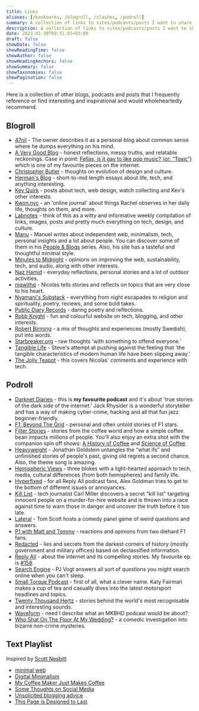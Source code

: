 ```yaml
---
title: Links
aliases: [/bookmarks, /blogroll, /slashes, /podroll]
summary: A collection of links to sites/podcasts/posts I want to share, and bookmark for future reference.
description: A collection of links to sites/podcasts/posts I want to share, and bookmark for future reference.
date: 2023-01-30T09:51:03+03:00
draft: false
showDate: false
showReadingTime: false
showAuthor: false
showHeadingAnchors: false
showSummary: false
showTaxonomies: false
showPagination: false
---
```


Here is a collection of other blogs, podcasts and posts that I frequently reference or find interesting and inspirational and would wholeheartedly recommend.

## Blogroll

- [47nil](https://47nil.com) - The owner describes it as a personal blog about common sense where he dumps everything on his mind.  
- [A Very Good Blog](https://gkeenan.co/avgb/) - honest reflections, messy truths, and relatable reckonings. Case in point: [Fellas, is it gay to like pop music? (or: “Toxic”)](https://gkeenan.co/avgb/fellas-is-it-gay-to-like-pop-music/) which is one of my favourite pieces on the internet.
- [Christopher Butler](https://www.chrbutler.com/) - thoughts on evolution of design and culture.
- [Herman's Blog](https://herman.bearblog.dev/) - short-to-mid length essays about life, tech, and anything interesting.
- [Kev Quirk](https://kevquirk.com/) - posts about tech, web design, watch collecting and Kev's other interests.
- [Kwon.nyc](https://kwon.nyc/) - an 'online journal' about things Rachel observes in her daily life, thoughts on them, and more.
- [Labnotes](https://labnotes.org/) - think of this as a witty and informative weekly compilation of links, images, posts and pretty much everything on tech, design, and culture.
- [Manu](https://manuelmoreale.com/) - Manuel writes about independent web, minimalism, tech, personal insights and a lot about people. You can discover some of them in his [People & Blogs](https://manuelmoreale.com/people-and-blogs) series. Also, his site has a tasteful and thoughtful minimal style.
- [Minutes to Midnight](https://minutestomidnight.co.uk/) - opinions on improving the web, sustainability, tech, and audio, along with other interests.
- [Naz Hamid](https://nazhamid.com/) - everyday reflections, personal stories and a lot of outdoor activities.
- [niqwithq](https://niqwithq.com) - Nicolas tells stories and reflects on topics that are very close to his heart.
- [Nyamani's Substack](https://nyamanimarwa.substack.com/) - everything from night escapades to religion and spirituality, poetry, reviews, and some bold takes.
- [Public Diary Records](https://iamrajab.blogspot.com/) - daring poetry and reflections.
- [Robb Knight](https://rknight.me) - fun and colourful website on tech, blogging, and other interests.
- [Robert Birming](https://birming.com/) - a mix of thoughts and experiences (mostly Swedish), put into words.
- [Starbreaker.org](https://starbreaker.org/) - raw thoughts 'with something to offend everyone.'
- [Tangible Life](https://tangiblelife.net/) - Steve's attempt at pushing against the feeling that 'the tangible characteristics of modern human life have been slipping away.'
- [The Jolly Teapot](https://thejollyteapot.com/about) - this covers Nicolas' comments and experience with tech.

## Podroll

- [Darknet Diaries](https://darknetdiaries.com/) - this is **my favourite podcast** and it's about 'true stories of the dark side of the internet.' Jack Rhysider is a wonderful storyteller and has a way of making cyber-crime, hacking and all that fun jazz beginner-friendly.
- [F1: Beyond The Grid](https://audioboom.com/channel/beyond-the-grid) - personal and often untold stories of F1 stars.
- [Filter Stories](https://www.filterstories.org/) - stories from the coffee world and how a simple coffee bean impacts millions of people. You'll also enjoy an extra shot with the companion spin off shows: [A History of Coffee](https://historyofcoffee.podbean.com/) and [Science of Coffee](https://www.filterstories.org/episodes/blog-post-title-one-eew9k-tbn38-gnk57-yyy26-rm3ah-6afdf-zfydj-l2wwg-rbmjb-xfrdj-296er).
- [Heavyweight](https://www.pushkin.fm/podcasts/heavyweight) - Jonathan Goldstein untangles the “what ifs” and unfinished stories of people's past, giving old regrets a second chance. Also, the theme song is amazing. 
- [Hemispheric Views](https://listen.hemisphericviews.com/) - three blokes with a light-hearted approach to tech, media, cultural differences (from both hemispheres) and family life.
- [Hyperfixed](https://www.radiotopia.fm/podcasts/hyperfixed) - for all Reply All podcast fans, Alex Goldman tries to get to the bottom of different issues or annoyances. 
- [Kill List](https://wondery.com/shows/kill-list/) - tech journalist Carl Miller discovers a secret "kill list" targeting innocent people on a murder-for-hire website and is thrown into a race against time to warn those in danger and uncover the truth before it too late.
- [Lateral](https://lateralcast.com/) - Tom Scott hosts a comedy panel game of weird questions and answers.
- [P1 with Matt and Tommy](https://lnk.to/p1podcast/) - reactions and opinions from two diehard F1 fans.
- [Redacted](https://wondery.com/shows/redacted/) - lies and secrets from the darkest corners of history (mostly government and military offices) based on declassified information.
- [Reply All](https://open.spotify.com/show/7gozmLqbcbr6PScMjc0Zl4) - about the internet and its compelling stories. My favourite ep. is [#158](https://gimletmedia.com/shows/reply-all/o2h8bx/158-the-case-of-the-missing-hit/).
- [Search Engine](https://www.searchengine.show/) - PJ Vogt answers all sort of questions you might search online when you can't sleep.
- [Small Torque Podcast](https://podcasters.spotify.com/pod/show/katy-fairman/) - first of all, what a clever name. Katy Fairman makes a cup of tea and casually dives into the latest motorsport headlines and topics.
- [Twenty Thousand Hertz](https://www.20k.org/) - stories behind the world's most recognisable and interesting sounds.
- [Waveform](http://www.youtube.com/@Waveform) - need I describe what an MKBHD podcast would be about?
- [Who Shat On The Floor At My Wedding?](https://www.whoshatontheflooratmywedding.com/) - a comedic investigation into bizarre non-crime mysteries.

## Text Playlist

Inspired by [Scott Nesbitt](https://scottnesbitt.net/)

- [minimal web](https://mnmlist.com/w/)
- [Digital Minimalism](https://47nil.com/digital.html)
- [My Coffee Maker Just Makes Coffee](https://btxx.org/posts/one-thing/)
- [Some Thoughts on Social Media](https://chrishannah.me/some-thoughts-on-social-media-2021-sept/)
- [Unsolicited blogging advice](https://manuelmoreale.com/unsolicited-blogging-advice)
- [This Page is Designed to Last](https://jeffhuang.com/designed_to_last/)
